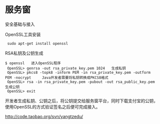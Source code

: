 # 服务窗

安全基础与接入

OpenSSL工具安装
```
 sudo apt-get install openssl
```

RSA私钥及公钥生成
```
$ openssl   进入OpenSSL程序
 OpenSSL> genrsa -out rsa_private_key.pem 1024   生成私钥
 OpenSSL> pkcs8 -topk8 -inform PEM -in rsa_private_key.pem -outform PEM -nocrypt     Java开发者需要将私钥转换成PKCS8格式
 OpenSSL> rsa -in rsa_private_key.pem -pubout -out rsa_public_key.pem    生成公钥
 OpenSSL> exit  
 ```
  
开发者生成私钥、公钥之后，将公钥提交给服务窗平台，同时下载支付宝的公钥，使用OpenSSL的方式验证签名之后便可完成接入。




http://code.taobao.org/svn/yangtzedu/